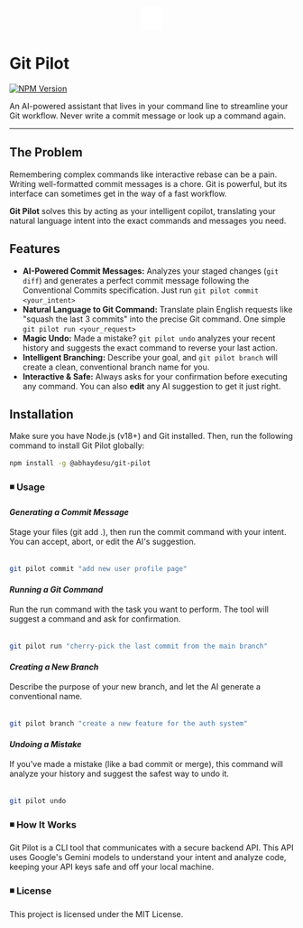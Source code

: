 <div align="center" display="inline">
  <img width="40" height="40" alt="logo" src="./public/logo-dark-new.png" />
</div>

# Git Pilot 

[![NPM Version](https://img.shields.io/npm/v/@abhaydesu/git-pilot)](https://www.npmjs.com/package/@abhaydesu/git-pilot)

An AI-powered assistant that lives in your command line to streamline your Git workflow. Never write a commit message or look up a command again.

---

## The Problem
Remembering complex commands like interactive rebase can be a pain. Writing well-formatted commit messages is a chore. Git is powerful, but its interface can sometimes get in the way of a fast workflow.

**Git Pilot** solves this by acting as your intelligent copilot, translating your natural language intent into the exact commands and messages you need.

## Features
* **AI-Powered Commit Messages:** Analyzes your staged changes (`git diff`) and generates a perfect commit message following the Conventional Commits specification. Just run `git pilot commit <your_intent>`
* **Natural Language to Git Command:** Translate plain English requests like "squash the last 3 commits" into the precise Git command. One simple `git pilot run <your_request>`
* **Magic Undo:** Made a mistake? `git pilot undo` analyzes your recent history and suggests the exact command to reverse your last action.
* **Intelligent Branching:** Describe your goal, and `git pilot branch` will create a clean, conventional branch name for you.
* **Interactive & Safe:** Always asks for your confirmation before executing any command. You can also **edit** any AI suggestion to get it just right.

## Installation
Make sure you have Node.js (v18+) and Git installed. Then, run the following command to install Git Pilot globally:

```bash
npm install -g @abhaydesu/git-pilot
```

### ◾ Usage

#### *Generating a Commit Message*
Stage your files (git add .), then run the commit command with your intent. You can accept, abort, or edit the AI's suggestion.

```Bash

git pilot commit "add new user profile page"
```

#### *Running a Git Command*
Run the run command with the task you want to perform. The tool will suggest a command and ask for confirmation.

```Bash

git pilot run "cherry-pick the last commit from the main branch" 
```

#### *Creating a New Branch*
Describe the purpose of your new branch, and let the AI generate a conventional name.

```Bash

git pilot branch "create a new feature for the auth system"
```

#### *Undoing a Mistake*

If you've made a mistake (like a bad commit or merge), this command will analyze your history and suggest the safest way to undo it.

```Bash

git pilot undo 
```

### ◾ How It Works
Git Pilot is a CLI tool that communicates with a secure backend API. This API uses Google's Gemini models to understand your intent and analyze code, keeping your API keys safe and off your local machine.

### ◾ License
This project is licensed under the MIT License.